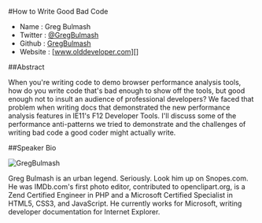 #How to Write Good Bad Code

* Name      : Greg Bulmash
* Twitter   : [@GregBulmash][]
* Github    : [GregBulmash][]
* Website   : [www.olddeveloper.com][]

##Abstract

When you're writing code to demo browser performance analysis tools, how do you write code that's bad enough to show off the tools, but good enough not to insult an audience of professional developers? We faced that problem when writing docs that demonstrated the new performance analysis features in IE11's F12 Developer Tools. I'll discuss some of the performance anti-patterns we tried to demonstrate and the challenges of writing bad code a good coder might actually write.

##Speaker Bio

![GregBulmash](https://raw.github.com/cascadiajs/2013.cascadiajs.com/master/images/greg_bulmash.png)

Greg Bulmash is an urban legend. Seriously. Look him up on Snopes.com. He was IMDb.com's first photo editor, contributed to openclipart.org, is a Zend Certified Engineer in PHP and a Microsoft Certified Specialist in HTML5, CSS3, and JavaScript. He currently works for Microsoft, writing developer documentation for Internet Explorer. 

[@GregBulmash]:http://twitter.com/GregBulmash
[GregBulmash]:http://github.com/GregBulmash
[www.olddeveloper.com]:http://www.olddeveloper.com
